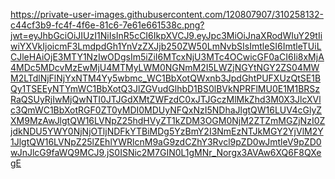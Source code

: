 https://private-user-images.githubusercontent.com/120807907/310258132-c44cf3b9-fc4f-4f6e-81c6-7e61e661538c.png?jwt=eyJhbGciOiJIUzI1NiIsInR5cCI6IkpXVCJ9.eyJpc3MiOiJnaXRodWIuY29tIiwiYXVkIjoicmF3LmdpdGh1YnVzZXJjb250ZW50LmNvbSIsImtleSI6ImtleTUiLCJleHAiOjE3MTY1NzIwODgsIm5iZiI6MTcxNjU3MTc4OCwicGF0aCI6Ii8xMjA4MDc5MDcvMzEwMjU4MTMyLWM0NGNmM2I5LWZjNGYtNGY2ZS04MWM2LTdlNjFlNjYxNTM4Yy5wbmc_WC1BbXotQWxnb3JpdGhtPUFXUzQtSE1BQy1TSEEyNTYmWC1BbXotQ3JlZGVudGlhbD1BS0lBVkNPRFlMU0E1M1BRSzRaQSUyRjIwMjQwNTI0JTJGdXMtZWFzdC0xJTJGczMlMkZhd3M0X3JlcXVlc3QmWC1BbXotRGF0ZT0yMDI0MDUyNFQxNzI5NDhaJlgtQW16LUV4cGlyZXM9MzAwJlgtQW16LVNpZ25hdHVyZT1kZDM3OGM0NjM2ZTZmMGZjNzI0ZjdkNDU5YWY0NjNjOTljNDFkYTBiMDg5YzBmY2I3NmEzNTJkMGY2YjVlM2Y1JlgtQW16LVNpZ25lZEhlYWRlcnM9aG9zdCZhY3Rvcl9pZD0wJmtleV9pZD0wJnJlcG9faWQ9MCJ9.jS0ISNic2M7GIN0L1gMNr_Norgx3AVAw6XQ6F8QXegE

